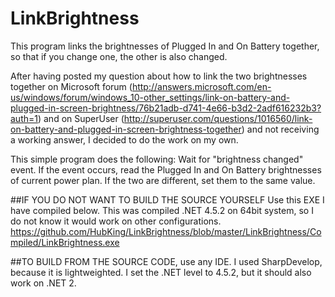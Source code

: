 # LinkBrightness
This program links the brightnesses of Plugged In and On Battery together, so that if you change one, the other is also changed.

After having posted my question about how to link the two brightnesses together
on Microsoft forum (http://answers.microsoft.com/en-us/windows/forum/windows_10-other_settings/link-on-battery-and-plugged-in-screen-brightness/76b21adb-d741-4e66-b3d2-2adf616232b3?auth=1)
and on SuperUser (http://superuser.com/questions/1016560/link-on-battery-and-plugged-in-screen-brightness-together)
and not receiving a working answer, I decided to do the work on my own.

This simple program does the following:
Wait for "brightness changed" event. 
If the event occurs, read the Plugged In and On Battery brightnesses of current power plan.
If the two are different, set them to the same value.

##IF YOU DO NOT WANT TO BUILD THE SOURCE YOURSELF
Use this EXE I have compiled below. This was compiled .NET 4.5.2 on 64bit system, so I do not know it would work on other configurations.
https://github.com/HubKing/LinkBrightness/blob/master/LinkBrightness/Compiled/LinkBrightness.exe

##TO BUILD FROM THE SOURCE CODE,
use any IDE. I used SharpDevelop, because it is lightweighted. I set the .NET level to 4.5.2, but it should also work on .NET 2.
